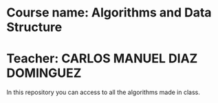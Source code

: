 # Course name: Algorithms and Data Structure
# Teacher: CARLOS MANUEL DIAZ DOMINGUEZ
In this repository you can access to all the algorithms made in class.

